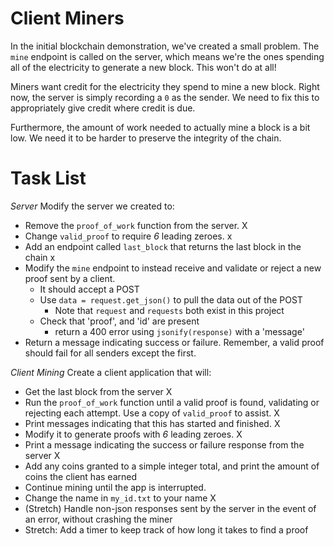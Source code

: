 # Client Miners

In the initial blockchain demonstration, we've created a small problem.  The `mine` endpoint is called on the server, which means we're the ones spending all of the electricity to generate a new block.  This won't do at all!

Miners want credit for the electricity they spend to mine a new block.  Right now, the server is simply recording a `0` as the sender.  We need to fix this to appropriately give credit where credit is due. 

Furthermore, the amount of work needed to actually mine a block is a bit low.  We need it to be harder to preserve the integrity of the chain.


# Task List

*Server*
Modify the server we created to:
* Remove the `proof_of_work` function from the server.   X
* Change `valid_proof` to require *6* leading zeroes.     x
* Add an endpoint called `last_block` that returns the last block in the chain           x
* Modify the `mine` endpoint to instead receive and validate or reject a new proof sent by a client.
    * It should accept a POST
    * Use `data = request.get_json()` to pull the data out of the POST
        * Note that `request` and `requests` both exist in this project
    * Check that 'proof', and 'id' are present
        * return a 400 error using `jsonify(response)` with a 'message'
* Return a message indicating success or failure.  Remember, a valid proof should fail for all senders except the first.

*Client Mining*
Create a client application that will:
* Get the last block from the server X
* Run the `proof_of_work` function until a valid proof is found, validating or rejecting each attempt.  Use a copy of `valid_proof` to assist. X
* Print messages indicating that this has started and finished. X
* Modify it to generate proofs with *6* leading zeroes. X
* Print a message indicating the success or failure response from the server X
* Add any coins granted to a simple integer total, and print the amount of coins the client has earned
* Continue mining until the app is interrupted.
* Change the name in `my_id.txt` to your name X
* (Stretch) Handle non-json responses sent by the server in the event of an error, without crashing the miner
* Stretch: Add a timer to keep track of how long it takes to find a proof

